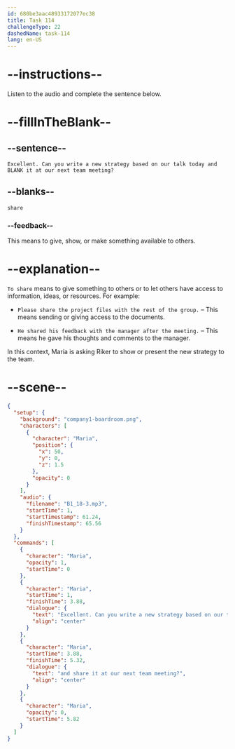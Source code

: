 ```yaml
---
id: 680be3aac48933172077ec38
title: Task 114
challengeType: 22
dashedName: task-114
lang: en-US
---
```


<!-- (Audio) Maria: Excellent. Can you write a new strategy based on our talk today and share it at our next team meeting? -->

# --instructions--

Listen to the audio and complete the sentence below.

# --fillInTheBlank--

## --sentence--

`Excellent. Can you write a new strategy based on our talk today and BLANK it at our next team meeting?`

## --blanks--

`share`

### --feedback--

This means to give, show, or make something available to others.

# --explanation--

`To share` means to give something to others or to let others have access to information, ideas, or resources. For example:

- `Please share the project files with the rest of the group.` – This means sending or giving access to the documents.

- `He shared his feedback with the manager after the meeting.` – This means he gave his thoughts and comments to the manager.

In this context, Maria is asking Riker to show or present the new strategy to the team.

# --scene--

```json
{
  "setup": {
    "background": "company1-boardroom.png",
    "characters": [
      {
        "character": "Maria",
        "position": {
          "x": 50,
          "y": 0,
          "z": 1.5
        },
        "opacity": 0
      }
    ],
    "audio": {
      "filename": "B1_18-3.mp3",
      "startTime": 1,
      "startTimestamp": 61.24,
      "finishTimestamp": 65.56
    }
  },
  "commands": [
    {
      "character": "Maria",
      "opacity": 1,
      "startTime": 0
    },
    {
      "character": "Maria",
      "startTime": 1,
      "finishTime": 3.88,
      "dialogue": {
        "text": "Excellent. Can you write a new strategy based on our talk today",
        "align": "center"
      }
    },
    {
      "character": "Maria",
      "startTime": 3.88,
      "finishTime": 5.32,
      "dialogue": {
        "text": "and share it at our next team meeting?",
        "align": "center"
      }
    },
    {
      "character": "Maria",
      "opacity": 0,
      "startTime": 5.82
    }
  ]
}
```
